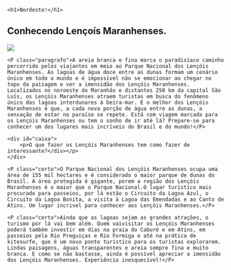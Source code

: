 <!DOCTYPE html>
<html lang="en">
<head>
    <meta charset="UTF-8">
    <meta http-equiv="X-UA-Compatible" content="IE=edge">
    <meta name="viewport" content="width=device-width, initial-scale=1.0">
    <title>Document</title>
    <link rel="stylesheet" href="style.css">
</head>
<body>
    
    <h1>Nordeste!</h1>

<h2>Conhecendo Lençoís Maranhenses.</h2>
<img id="ima 1" src="nordeste.jpg">

    <P class="paragrafo">A areia branca e fina marca o paradisíaco caminho percorrido pelos viajantes em meio ao Parque Nacional dos Lençóis Maranhenses. As lagoas de água doce entre as dunas formam um cenário único em todo o mundo e é impossível não se emocionar ao chegar no topo da paisagem e ver a imensidão dos Lençóis Maranhenses. Localizados no noroeste do Maranhão e distantes 250 km da capital São Luís, os Lençóis Maranhenses atraem turistas em busca do fenômeno único das lagoas interdunares à beira-mar. E o melhor dos Lençóis Maranhenses é que, a cada nova porção de água entre as dunas, a sensação de estar no paraíso se repete. Está com viagem marcada para os Lençóis Maranhenses ou tem o sonho de ir até lá? Prepare-se para conhecer um dos lugares mais incríveis do Brasil e do mundo!</P>

    <div id="caixa">
        <p>O que fazer os Lençóis Maranhenses tem como fazer de interessante?</div></p>
    </div>

    <P class="certo">O Parque Nacional dos Lençóis Maranhenses ocupa uma área de 155 mil hectares e é considerado o maior parque de dunas do Brasil. A área protegida é gigante, porem a região dos Lençóis Maranhenses é o maior que o Parque Nacional.O lugar turistico mais procurado para passeios, por lá estão o Circuito da Lagoa Azul, o Circuito da Lagoa Bonita, a visita à Lagoa das Emendadas e ao Canto de Atins. Um lugar incrivel para conhecer aos Lençóis Maranhenses.</P>

    <P class="certo">Ainda que as lagoas sejam as grandes atrações, o turismo por lá vai bem além. Quem vaivisitar os Lençóis Maranhenses poderá tambèm investir em dias na praia do Caburé e em Atins, em passeios pelo Rio Preguiças e Rio Formiga e até na prática de kitesurfe, que é um novo ponto turístico para os turistas explorarem. Lindas paisagens, águas transparentes e areia sempre fina e muito branca. E como se não bastasse, ainda é possível apreciar a imensidão dos Lençóis Maranhenses. Experiência inesquecível!</P>
</body>
</html>
